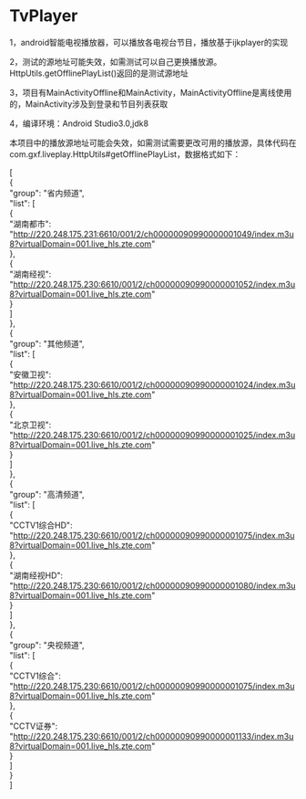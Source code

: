 # TvPlayer

1，android智能电视播放器，可以播放各电视台节目，播放基于ijkplayer的实现

2，测试的源地址可能失效，如需测试可以自己更换播放源。HttpUtils.getOfflinePlayList()返回的是测试源地址

3，项目有MainActivityOffline和MainActivity，MainActivityOffline是离线使用的，MainActivity涉及到登录和节目列表获取

4，编译环境：Android Studio3.0,jdk8

本项目中的播放源地址可能会失效，如需测试需要更改可用的播放源，具体代码在com.gxf.liveplay.HttpUtils#getOfflinePlayList，数据格式如下：

[  
  {  
    "group": "省内频道",  
    "list": [  
      {  
        "湖南都市": "http://220.248.175.231:6610/001/2/ch00000090990000001049/index.m3u8?virtualDomain=001.live_hls.zte.com"  
      },  
      {  
        "湖南经视": "http://220.248.175.230:6610/001/2/ch00000090990000001052/index.m3u8?virtualDomain=001.live_hls.zte.com"  
      }  
    ]  
  },  
  {  
    "group": "其他频道",  
    "list": [  
      {  
        "安徽卫视": "http://220.248.175.230:6610/001/2/ch00000090990000001024/index.m3u8?virtualDomain=001.live_hls.zte.com"  
      },  
      {  
        "北京卫视": "http://220.248.175.230:6610/001/2/ch00000090990000001025/index.m3u8?virtualDomain=001.live_hls.zte.com"  
      }  
    ]  
  },  
  {  
    "group": "高清频道",  
    "list": [  
      {  
        "CCTV1综合HD": "http://220.248.175.230:6610/001/2/ch00000090990000001075/index.m3u8?virtualDomain=001.live_hls.zte.com"  
      },  
      {  
        "湖南经视HD": "http://220.248.175.230:6610/001/2/ch00000090990000001080/index.m3u8?virtualDomain=001.live_hls.zte.com"  
      }  
    ]  
  },  
  {  
    "group": "央视频道",  
    "list": [  
      {  
        "CCTV1综合": "http://220.248.175.230:6610/001/2/ch00000090990000001075/index.m3u8?virtualDomain=001.live_hls.zte.com"  
      },  
      {  
        "CCTV证券": "http://220.248.175.230:6610/001/2/ch00000090990000001133/index.m3u8?virtualDomain=001.live_hls.zte.com"  
      }  
    ]  
  }  
]  

